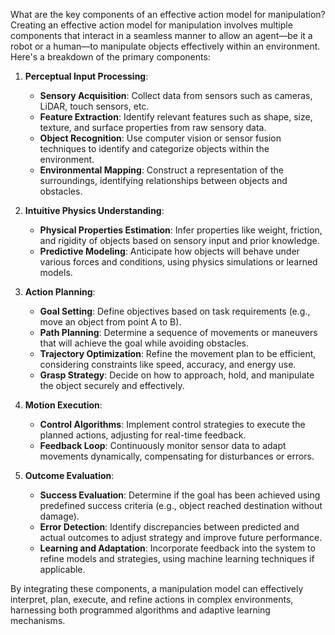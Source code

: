 What are the key components of an effective action model for manipulation?Creating an effective action model for manipulation involves multiple components that interact in a seamless manner to allow an agent—be it a robot or a human—to manipulate objects effectively within an environment. Here's a breakdown of the primary components:

1. **Perceptual Input Processing**:
    - **Sensory Acquisition**: Collect data from sensors such as cameras, LiDAR, touch sensors, etc.
    - **Feature Extraction**: Identify relevant features such as shape, size, texture, and surface properties from raw sensory data.
    - **Object Recognition**: Use computer vision or sensor fusion techniques to identify and categorize objects within the environment.
    - **Environmental Mapping**: Construct a representation of the surroundings, identifying relationships between objects and obstacles.

2. **Intuitive Physics Understanding**:
    - **Physical Properties Estimation**: Infer properties like weight, friction, and rigidity of objects based on sensory input and prior knowledge.
    - **Predictive Modeling**: Anticipate how objects will behave under various forces and conditions, using physics simulations or learned models.

3. **Action Planning**:
    - **Goal Setting**: Define objectives based on task requirements (e.g., move an object from point A to B).
    - **Path Planning**: Determine a sequence of movements or maneuvers that will achieve the goal while avoiding obstacles.
    - **Trajectory Optimization**: Refine the movement plan to be efficient, considering constraints like speed, accuracy, and energy use.
    - **Grasp Strategy**: Decide on how to approach, hold, and manipulate the object securely and effectively.

4. **Motion Execution**:
    - **Control Algorithms**: Implement control strategies to execute the planned actions, adjusting for real-time feedback.
    - **Feedback Loop**: Continuously monitor sensor data to adapt movements dynamically, compensating for disturbances or errors.
    
5. **Outcome Evaluation**:
    - **Success Evaluation**: Determine if the goal has been achieved using predefined success criteria (e.g., object reached destination without damage).
    - **Error Detection**: Identify discrepancies between predicted and actual outcomes to adjust strategy and improve future performance.
    - **Learning and Adaptation**: Incorporate feedback into the system to refine models and strategies, using machine learning techniques if applicable.

By integrating these components, a manipulation model can effectively interpret, plan, execute, and refine actions in complex environments, harnessing both programmed algorithms and adaptive learning mechanisms.